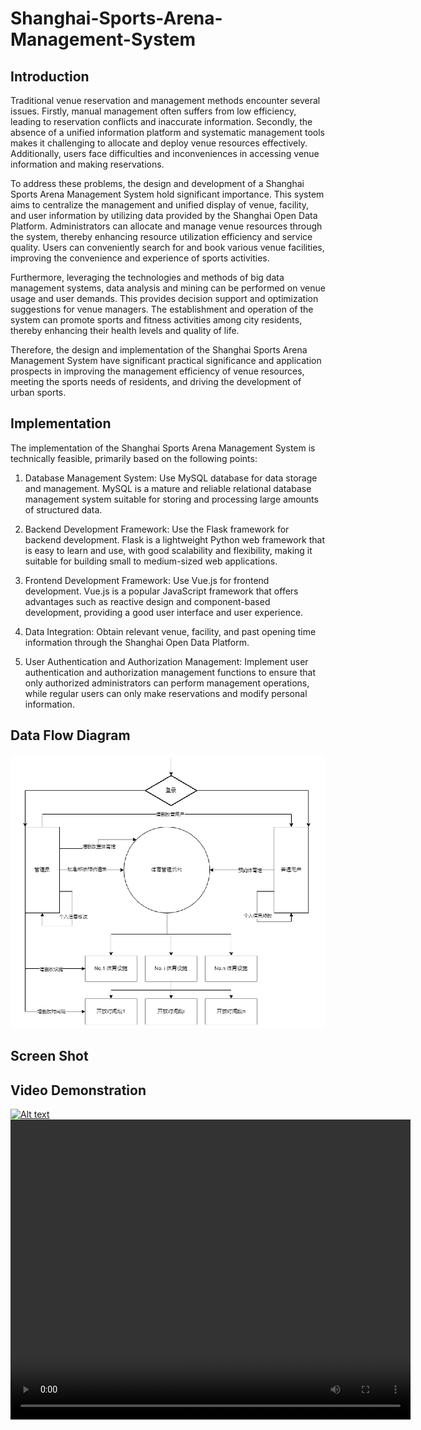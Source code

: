 # Shanghai-Sports-Arena-Management-System
## Introduction
Traditional venue reservation and management methods encounter several issues. Firstly, manual management often suffers from low efficiency, leading to reservation conflicts and inaccurate information. Secondly, the absence of a unified information platform and systematic management tools makes it challenging to allocate and deploy venue resources effectively. Additionally, users face difficulties and inconveniences in accessing venue information and making reservations.

To address these problems, the design and development of a Shanghai Sports Arena Management System hold significant importance. This system aims to centralize the management and unified display of venue, facility, and user information by utilizing data provided by the Shanghai Open Data Platform. Administrators can allocate and manage venue resources through the system, thereby enhancing resource utilization efficiency and service quality. Users can conveniently search for and book various venue facilities, improving the convenience and experience of sports activities.

Furthermore, leveraging the technologies and methods of big data management systems, data analysis and mining can be performed on venue usage and user demands. This provides decision support and optimization suggestions for venue managers. The establishment and operation of the system can promote sports and fitness activities among city residents, thereby enhancing their health levels and quality of life.

Therefore, the design and implementation of the Shanghai Sports Arena Management System have significant practical significance and application prospects in improving the management efficiency of venue resources, meeting the sports needs of residents, and driving the development of urban sports.

## Implementation
The implementation of the Shanghai Sports Arena Management System is technically feasible, primarily based on the following points:

1. Database Management System: Use MySQL database for data storage and management. MySQL is a mature and reliable relational database management system suitable for storing and processing large amounts of structured data.

2. Backend Development Framework: Use the Flask framework for backend development. Flask is a lightweight Python web framework that is easy to learn and use, with good scalability and flexibility, making it suitable for building small to medium-sized web applications.

3. Frontend Development Framework: Use Vue.js for frontend development. Vue.js is a popular JavaScript framework that offers advantages such as reactive design and component-based development, providing a good user interface and user experience.

4. Data Integration: Obtain relevant venue, facility, and past opening time information through the Shanghai Open Data Platform.

5. User Authentication and Authorization Management: Implement user authentication and authorization management functions to ensure that only authorized administrators can perform management operations, while regular users can only make reservations and modify personal information.

## Data Flow Diagram
![data flow](assets/DataFlow.png)

## Screen Shot

## Video Demonstration
[![Alt text](https://img.youtube.com/vi/xBLYpWMxy5w/0.jpg)](https://www.youtube.com/watch?v=xBLYpWMxy5w)
<video src="assets/video.mp4" width="640" height="480" controls></video>
